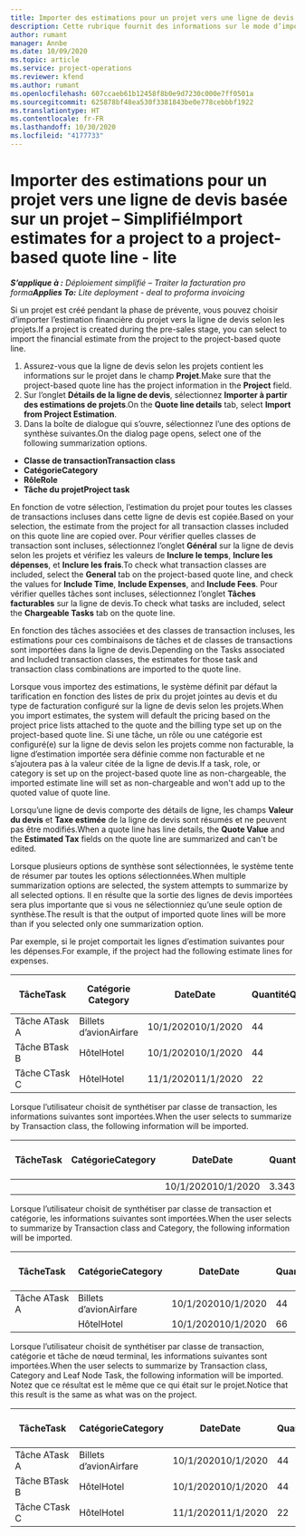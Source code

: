 ```yaml
---
title: Importer des estimations pour un projet vers une ligne de devis basée sur un projet – Simplifié
description: Cette rubrique fournit des informations sur le mode d’importation des estimations à partir d’un projet vers une ligne du devis.
author: rumant
manager: Annbe
ms.date: 10/09/2020
ms.topic: article
ms.service: project-operations
ms.reviewer: kfend
ms.author: rumant
ms.openlocfilehash: 607ccaeb61b12458f8b0e9d7230c000e7ff0501a
ms.sourcegitcommit: 625878bf48ea530f3381843be0e778cebbbf1922
ms.translationtype: HT
ms.contentlocale: fr-FR
ms.lasthandoff: 10/30/2020
ms.locfileid: "4177733"
---
```

# <a name="import-estimates-for-a-project-to-a-project-based-quote-line---lite"></a><span data-ttu-id="41382-103">Importer des estimations pour un projet vers une ligne de devis basée sur un projet – Simplifié</span><span class="sxs-lookup"><span data-stu-id="41382-103">Import estimates for a project to a project-based quote line - lite</span></span>

<span data-ttu-id="41382-104">_**S’applique à :** Déploiement simplifié – Traiter la facturation pro forma_</span><span class="sxs-lookup"><span data-stu-id="41382-104">_**Applies To:** Lite deployment - deal to proforma invoicing_</span></span>

<span data-ttu-id="41382-105">Si un projet est créé pendant la phase de prévente, vous pouvez choisir d’importer l’estimation financière du projet vers la ligne de devis selon les projets.</span><span class="sxs-lookup"><span data-stu-id="41382-105">If a project is created during the pre-sales stage, you can select to import the financial estimate from the project to the project-based quote line.</span></span>

1. <span data-ttu-id="41382-106">Assurez-vous que la ligne de devis selon les projets contient les informations sur le projet dans le champ **Projet**.</span><span class="sxs-lookup"><span data-stu-id="41382-106">Make sure that the project-based quote line has the project information in the **Project** field.</span></span>
2. <span data-ttu-id="41382-107">Sur l’onglet **Détails de la ligne de devis**, sélectionnez **Importer à partir des estimations de projets**.</span><span class="sxs-lookup"><span data-stu-id="41382-107">On the **Quote line details** tab, select **Import from Project Estimation**.</span></span>
3. <span data-ttu-id="41382-108">Dans la boîte de dialogue qui s’ouvre, sélectionnez l’une des options de synthèse suivantes.</span><span class="sxs-lookup"><span data-stu-id="41382-108">On the dialog page opens, select one of the following summarization options.</span></span>

  - <span data-ttu-id="41382-109">**Classe de transaction**</span><span class="sxs-lookup"><span data-stu-id="41382-109">**Transaction class**</span></span>
  - <span data-ttu-id="41382-110">**Catégorie**</span><span class="sxs-lookup"><span data-stu-id="41382-110">**Category**</span></span>
  - <span data-ttu-id="41382-111">**Rôle**</span><span class="sxs-lookup"><span data-stu-id="41382-111">**Role**</span></span> 
  - <span data-ttu-id="41382-112">**Tâche du projet**</span><span class="sxs-lookup"><span data-stu-id="41382-112">**Project task**</span></span>

<span data-ttu-id="41382-113">En fonction de votre sélection, l’estimation du projet pour toutes les classes de transactions incluses dans cette ligne de devis est copiée.</span><span class="sxs-lookup"><span data-stu-id="41382-113">Based on your selection, the estimate from the project for all transaction classes included on this quote line are copied over.</span></span> <span data-ttu-id="41382-114">Pour vérifier quelles classes de transaction sont incluses, sélectionnez l’onglet **Général** sur la ligne de devis selon les projets et vérifiez les valeurs de **Inclure le temps**, **Inclure les dépenses**, et **Inclure les frais**.</span><span class="sxs-lookup"><span data-stu-id="41382-114">To check what transaction classes are included, select the **General** tab on the project-based quote line, and check the values for **Include Time**, **Include Expenses**, and **Include Fees**.</span></span>  <span data-ttu-id="41382-115">Pour vérifier quelles tâches sont incluses, sélectionnez l’onglet **Tâches facturables** sur la ligne de devis.</span><span class="sxs-lookup"><span data-stu-id="41382-115">To check what tasks are included, select the **Chargeable Tasks** tab on the quote line.</span></span>

<span data-ttu-id="41382-116">En fonction des tâches associées et des classes de transaction incluses, les estimations pour ces combinaisons de tâches et de classes de transactions sont importées dans la ligne de devis.</span><span class="sxs-lookup"><span data-stu-id="41382-116">Depending on the Tasks associated and Included transaction classes, the estimates for those task and transaction class combinations are imported to the quote line.</span></span>

<span data-ttu-id="41382-117">Lorsque vous importez des estimations, le système définit par défaut la tarification en fonction des listes de prix du projet jointes au devis et du type de facturation configuré sur la ligne de devis selon les projets.</span><span class="sxs-lookup"><span data-stu-id="41382-117">When you import estimates, the system will default the pricing based on the project price lists attached to the quote and the billing type set up on the project-based quote line.</span></span> <span data-ttu-id="41382-118">Si une tâche, un rôle ou une catégorie est configuré(e) sur la ligne de devis selon les projets comme non facturable, la ligne d’estimation importée sera définie comme non facturable et ne s’ajoutera pas à la valeur citée de la ligne de devis.</span><span class="sxs-lookup"><span data-stu-id="41382-118">If a task, role, or category is set up on the project-based quote line as non-chargeable, the imported estimate line will set as non-chargeable and won't add up to the quoted value of quote line.</span></span>

<span data-ttu-id="41382-119">Lorsqu’une ligne de devis comporte des détails de ligne, les champs **Valeur du devis** et **Taxe estimée** de la ligne de devis sont résumés et ne peuvent pas être modifiés.</span><span class="sxs-lookup"><span data-stu-id="41382-119">When a quote line has line details, the **Quote Value** and the **Estimated Tax** fields on the quote line are summarized and can't be edited.</span></span>

<span data-ttu-id="41382-120">Lorsque plusieurs options de synthèse sont sélectionnées, le système tente de résumer par toutes les options sélectionnées.</span><span class="sxs-lookup"><span data-stu-id="41382-120">When multiple summarization options are selected, the system attempts to summarize by all selected options.</span></span> <span data-ttu-id="41382-121">Il en résulte que la sortie des lignes de devis importées sera plus importante que si vous ne sélectionniez qu’une seule option de synthèse.</span><span class="sxs-lookup"><span data-stu-id="41382-121">The result is that the output of imported quote lines will be more than if you selected only one summarization option.</span></span>

<span data-ttu-id="41382-122">Par exemple, si le projet comportait les lignes d’estimation suivantes pour les dépenses.</span><span class="sxs-lookup"><span data-stu-id="41382-122">For example, if the project had the following estimate lines for expenses.</span></span>

| <span data-ttu-id="41382-123">Tâche</span><span class="sxs-lookup"><span data-stu-id="41382-123">Task</span></span> | <span data-ttu-id="41382-124">Catégorie </span><span class="sxs-lookup"><span data-stu-id="41382-124">Category</span></span> | <span data-ttu-id="41382-125">Date</span><span class="sxs-lookup"><span data-stu-id="41382-125">Date</span></span> | <span data-ttu-id="41382-126">Quantité</span><span class="sxs-lookup"><span data-stu-id="41382-126">Quantity</span></span> | <span data-ttu-id="41382-127">Prix unitaire</span><span class="sxs-lookup"><span data-stu-id="41382-127">Unit price</span></span> | <span data-ttu-id="41382-128">Montant</span><span class="sxs-lookup"><span data-stu-id="41382-128">Amount</span></span> |
| --- | --- | --- | --- | --- | --- |
| <span data-ttu-id="41382-129">Tâche A</span><span class="sxs-lookup"><span data-stu-id="41382-129">Task A</span></span> | <span data-ttu-id="41382-130">Billets d’avion</span><span class="sxs-lookup"><span data-stu-id="41382-130">Airfare</span></span> | <span data-ttu-id="41382-131">10/1/2020</span><span class="sxs-lookup"><span data-stu-id="41382-131">10/1/2020</span></span> | <span data-ttu-id="41382-132">4</span><span class="sxs-lookup"><span data-stu-id="41382-132">4</span></span> | <span data-ttu-id="41382-133">400</span><span class="sxs-lookup"><span data-stu-id="41382-133">400</span></span> | <span data-ttu-id="41382-134">1600</span><span class="sxs-lookup"><span data-stu-id="41382-134">1600</span></span> |
| <span data-ttu-id="41382-135">Tâche B</span><span class="sxs-lookup"><span data-stu-id="41382-135">Task B</span></span> | <span data-ttu-id="41382-136">Hôtel</span><span class="sxs-lookup"><span data-stu-id="41382-136">Hotel</span></span> | <span data-ttu-id="41382-137">10/1/2020</span><span class="sxs-lookup"><span data-stu-id="41382-137">10/1/2020</span></span> | <span data-ttu-id="41382-138">4</span><span class="sxs-lookup"><span data-stu-id="41382-138">4</span></span> | <span data-ttu-id="41382-139">200</span><span class="sxs-lookup"><span data-stu-id="41382-139">200</span></span> | <span data-ttu-id="41382-140">800</span><span class="sxs-lookup"><span data-stu-id="41382-140">800</span></span> |
| <span data-ttu-id="41382-141">Tâche C</span><span class="sxs-lookup"><span data-stu-id="41382-141">Task C</span></span> | <span data-ttu-id="41382-142">Hôtel</span><span class="sxs-lookup"><span data-stu-id="41382-142">Hotel</span></span> | <span data-ttu-id="41382-143">11/1/2020</span><span class="sxs-lookup"><span data-stu-id="41382-143">11/1/2020</span></span> | <span data-ttu-id="41382-144">2</span><span class="sxs-lookup"><span data-stu-id="41382-144">2</span></span> | <span data-ttu-id="41382-145">200</span><span class="sxs-lookup"><span data-stu-id="41382-145">200</span></span> | <span data-ttu-id="41382-146">400</span><span class="sxs-lookup"><span data-stu-id="41382-146">400</span></span> |

<span data-ttu-id="41382-147">Lorsque l’utilisateur choisit de synthétiser par classe de transaction, les informations suivantes sont importées.</span><span class="sxs-lookup"><span data-stu-id="41382-147">When the user selects to summarize by Transaction class, the following information will be imported.</span></span>

| <span data-ttu-id="41382-148">Tâche</span><span class="sxs-lookup"><span data-stu-id="41382-148">Task</span></span> | <span data-ttu-id="41382-149">Catégorie</span><span class="sxs-lookup"><span data-stu-id="41382-149">Category</span></span> | <span data-ttu-id="41382-150">Date</span><span class="sxs-lookup"><span data-stu-id="41382-150">Date</span></span> | <span data-ttu-id="41382-151">Quantité</span><span class="sxs-lookup"><span data-stu-id="41382-151">Quantity</span></span> | <span data-ttu-id="41382-152">Prix unitaire</span><span class="sxs-lookup"><span data-stu-id="41382-152">Unit price</span></span> | <span data-ttu-id="41382-153">Montant</span><span class="sxs-lookup"><span data-stu-id="41382-153">Amount</span></span> |
| --- | --- | --- | --- | --- | --- |
|||<span data-ttu-id="41382-154">10/1/2020</span><span class="sxs-lookup"><span data-stu-id="41382-154">10/1/2020</span></span> | <span data-ttu-id="41382-155">3.34</span><span class="sxs-lookup"><span data-stu-id="41382-155">3.34</span></span> | <span data-ttu-id="41382-156">840</span><span class="sxs-lookup"><span data-stu-id="41382-156">840</span></span> | <span data-ttu-id="41382-157">2800</span><span class="sxs-lookup"><span data-stu-id="41382-157">2800</span></span> |

<span data-ttu-id="41382-158">Lorsque l’utilisateur choisit de synthétiser par classe de transaction et catégorie, les informations suivantes sont importées.</span><span class="sxs-lookup"><span data-stu-id="41382-158">When the user selects to summarize by Transaction class and Category, the following information will be imported.</span></span>

| <span data-ttu-id="41382-159">Tâche</span><span class="sxs-lookup"><span data-stu-id="41382-159">Task</span></span> | <span data-ttu-id="41382-160">Catégorie</span><span class="sxs-lookup"><span data-stu-id="41382-160">Category</span></span> | <span data-ttu-id="41382-161">Date</span><span class="sxs-lookup"><span data-stu-id="41382-161">Date</span></span> | <span data-ttu-id="41382-162">Quantité</span><span class="sxs-lookup"><span data-stu-id="41382-162">Quantity</span></span> | <span data-ttu-id="41382-163">Prix unitaire</span><span class="sxs-lookup"><span data-stu-id="41382-163">Unit price</span></span> | <span data-ttu-id="41382-164">Montant</span><span class="sxs-lookup"><span data-stu-id="41382-164">Amount</span></span> |
| --- | --- | --- | --- | --- | --- |
| <span data-ttu-id="41382-165">Tâche A</span><span class="sxs-lookup"><span data-stu-id="41382-165">Task A</span></span> | <span data-ttu-id="41382-166">Billets d’avion</span><span class="sxs-lookup"><span data-stu-id="41382-166">Airfare</span></span> | <span data-ttu-id="41382-167">10/1/2020</span><span class="sxs-lookup"><span data-stu-id="41382-167">10/1/2020</span></span> | <span data-ttu-id="41382-168">4</span><span class="sxs-lookup"><span data-stu-id="41382-168">4</span></span> | <span data-ttu-id="41382-169">400</span><span class="sxs-lookup"><span data-stu-id="41382-169">400</span></span> | <span data-ttu-id="41382-170">1600</span><span class="sxs-lookup"><span data-stu-id="41382-170">1600</span></span> |
| | <span data-ttu-id="41382-171">Hôtel</span><span class="sxs-lookup"><span data-stu-id="41382-171">Hotel</span></span> | <span data-ttu-id="41382-172">10/1/2020</span><span class="sxs-lookup"><span data-stu-id="41382-172">10/1/2020</span></span> | <span data-ttu-id="41382-173">6</span><span class="sxs-lookup"><span data-stu-id="41382-173">6</span></span> | <span data-ttu-id="41382-174">200</span><span class="sxs-lookup"><span data-stu-id="41382-174">200</span></span> | <span data-ttu-id="41382-175">1200</span><span class="sxs-lookup"><span data-stu-id="41382-175">1200</span></span> |

<span data-ttu-id="41382-176">Lorsque l’utilisateur choisit de synthétiser par classe de transaction, catégorie et tâche de nœud terminal, les informations suivantes sont importées.</span><span class="sxs-lookup"><span data-stu-id="41382-176">When the user selects to summarize by Transaction class, Category and Leaf Node Task, the following information will be imported.</span></span> <span data-ttu-id="41382-177">Notez que ce résultat est le même que ce qui était sur le projet.</span><span class="sxs-lookup"><span data-stu-id="41382-177">Notice that this result is the same as what was on the project.</span></span>

| <span data-ttu-id="41382-178">Tâche</span><span class="sxs-lookup"><span data-stu-id="41382-178">Task</span></span> | <span data-ttu-id="41382-179">Catégorie</span><span class="sxs-lookup"><span data-stu-id="41382-179">Category</span></span> | <span data-ttu-id="41382-180">Date</span><span class="sxs-lookup"><span data-stu-id="41382-180">Date</span></span> | <span data-ttu-id="41382-181">Quantité</span><span class="sxs-lookup"><span data-stu-id="41382-181">Quantity</span></span> | <span data-ttu-id="41382-182">Prix unitaire</span><span class="sxs-lookup"><span data-stu-id="41382-182">Unit price</span></span> | <span data-ttu-id="41382-183">Montant</span><span class="sxs-lookup"><span data-stu-id="41382-183">Amount</span></span> |
| --- | --- | --- | --- | --- | --- |
| <span data-ttu-id="41382-184">Tâche A</span><span class="sxs-lookup"><span data-stu-id="41382-184">Task A</span></span> | <span data-ttu-id="41382-185">Billets d’avion</span><span class="sxs-lookup"><span data-stu-id="41382-185">Airfare</span></span> | <span data-ttu-id="41382-186">10/1/2020</span><span class="sxs-lookup"><span data-stu-id="41382-186">10/1/2020</span></span> | <span data-ttu-id="41382-187">4</span><span class="sxs-lookup"><span data-stu-id="41382-187">4</span></span> | <span data-ttu-id="41382-188">400</span><span class="sxs-lookup"><span data-stu-id="41382-188">400</span></span> | <span data-ttu-id="41382-189">1600</span><span class="sxs-lookup"><span data-stu-id="41382-189">1600</span></span> |
| <span data-ttu-id="41382-190">Tâche B</span><span class="sxs-lookup"><span data-stu-id="41382-190">Task B</span></span> | <span data-ttu-id="41382-191">Hôtel</span><span class="sxs-lookup"><span data-stu-id="41382-191">Hotel</span></span> | <span data-ttu-id="41382-192">10/1/2020</span><span class="sxs-lookup"><span data-stu-id="41382-192">10/1/2020</span></span> | <span data-ttu-id="41382-193">4</span><span class="sxs-lookup"><span data-stu-id="41382-193">4</span></span> | <span data-ttu-id="41382-194">200</span><span class="sxs-lookup"><span data-stu-id="41382-194">200</span></span> | <span data-ttu-id="41382-195">800</span><span class="sxs-lookup"><span data-stu-id="41382-195">800</span></span> |
| <span data-ttu-id="41382-196">Tâche C</span><span class="sxs-lookup"><span data-stu-id="41382-196">Task C</span></span> | <span data-ttu-id="41382-197">Hôtel</span><span class="sxs-lookup"><span data-stu-id="41382-197">Hotel</span></span> | <span data-ttu-id="41382-198">11/1/2020</span><span class="sxs-lookup"><span data-stu-id="41382-198">11/1/2020</span></span> | <span data-ttu-id="41382-199">2</span><span class="sxs-lookup"><span data-stu-id="41382-199">2</span></span> | <span data-ttu-id="41382-200">200</span><span class="sxs-lookup"><span data-stu-id="41382-200">200</span></span> | <span data-ttu-id="41382-201">400</span><span class="sxs-lookup"><span data-stu-id="41382-201">400</span></span> |
